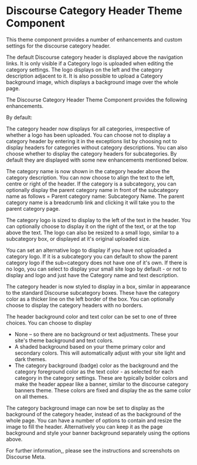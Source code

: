 # Discourse Category Header Theme Component

This theme component provides a number of enhancements and custom settings for the discourse category header.

The default Discourse category header is displayed above the navigation links. It is only visible if a Category logo is uploaded when editing the category settings. The logo displays on the left and the category description adjacent to it. It is also possible to upload a Category background image, which displays a background image over the whole page.

The Discourse Category Header Theme Component provides the following enhancements.

By default:

The category header now displays for all categories, irrespective of whether a logo has been uploaded. You can choose not to display a category header by entering it in the exceptions list by choosing not to display headers for categories without category descriptions. You can also choose whether to display the category headers for subcategories. By default they are displayed with some new enhancements mentioned below. 

The category name is now shown in the category header above the category description. You can now choose to align the text to the left, centre or right of the header. If the category is a subcategory, you can optionally display the parent category name in front of the subcategory name as follows = Parent category name: Subcategory Name. The parent category name is a breadcrumb link and clicking it will take you to the parent category page.

The category logo is sized to display to the left of the text in the header. You can optionally choose to display it on the right of the text, or at the top above the text. The logo can also be resized to a small logo, similar to a subcategory box, or displayed at it's original uploaded size.

You can set an alternative logo to display if you have not uploaded a category logo. If it is a subcategory you can default to show the parent category logo if the sub=category does not have one of it's own. If there is no logo, you can select to display your small site logo by default - or not to display and logo and just have the Category name and text description.

The category header is now styled to display in a box, similar in appearance to the standard Discourse subcategory boxes. These have the category color as a thicker line on the left border of the box. You can optionally choose to display the category headers with no borders.

The header background color and text color can be set to one of three choices. You can choose to display
* None – so there are no background or text adjustments. These your site's theme background and text colors.
* A shaded background based on your theme primary color and secondary colors. This will automatically adjust with your site light and dark themes.
* The category background (badge) color as the background and the category foreground color as the text color - as selected for each category in the category settings. These are typically bolder colors and make the header appear like a banner, similar to the discourse category banners theme. These colors are fixed and display the as the same color on all themes.

The category background image can now be set to display as the background of the category header, instead of as the background of the whole page. You can have a number of options to contain and resize the image to fill the header. Alternatively you can keep it as the page background and style your banner background separately using the options above.

For further information,, please see the instructions and screenshots on Discourse Meta.
